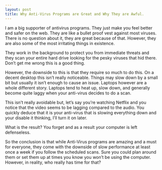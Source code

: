 ```yaml
---
layout: post
title: Why Anti-Virus Programs are Great and Why They are Awful.
---
```


I am a big supporter of antivirus programs. They just make you feel better and safer on the web. They are like a bullet proof vest against most viruses. There is no question about it, they are great because of that. However, they are also some of the most irritating things in existence. 

They work in the background to protect you from immediate threats and they scan your entire hard drive looking for the pesky viruses that hid there. Don’t get me wrong this is a good thing. 

However, the downside to this is that they require so much to do this. On a decent desktop this isn’t really noticeable. Things may slow down by a small bit but usually it isn’t enough to cause an issue. Laptops however are a whole different story. Laptops tend to heat up, slow down, and generally become quite laggy when your anti-virus decides to do a scan. 

This isn’t really avoidable but, let’s say you’re watching Netflix and you notice that the video seems to be lagging compared to the audio. You quickly deduce that it is your anti-virus that is slowing everything down and your disable it thinking, I’ll turn it on later. 

What is the result? You forget and as a result your computer is left defenseless. 

So the conclusion is that while Anti-Virus programs are amazing and a must for everyone, they come with the downside of slow performance at least once a week if you follow the scheduled scans. Sure you could plan around them or set them up at times you know you won’t be using the computer. However, in reality, who really has time for that?
